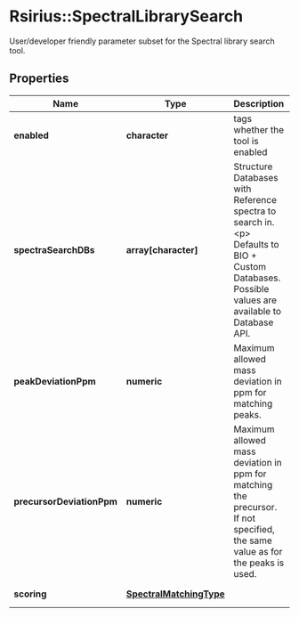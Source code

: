 # Rsirius::SpectralLibrarySearch

User/developer friendly parameter subset for the Spectral library search tool.

## Properties
Name | Type | Description | Notes
------------ | ------------- | ------------- | -------------
**enabled** | **character** | tags whether the tool is enabled | [optional] 
**spectraSearchDBs** | **array[character]** | Structure Databases with Reference spectra to search in.  &lt;p&gt;  Defaults to BIO + Custom Databases. Possible values are available to Database API. | [optional] 
**peakDeviationPpm** | **numeric** | Maximum allowed mass deviation in ppm for matching peaks. | [optional] 
**precursorDeviationPpm** | **numeric** | Maximum allowed mass deviation in ppm for matching the precursor. If not specified, the same value as for the peaks is used. | [optional] 
**scoring** | [**SpectralMatchingType**](SpectralMatchingType.md) |  | [optional] [Enum: ] 


